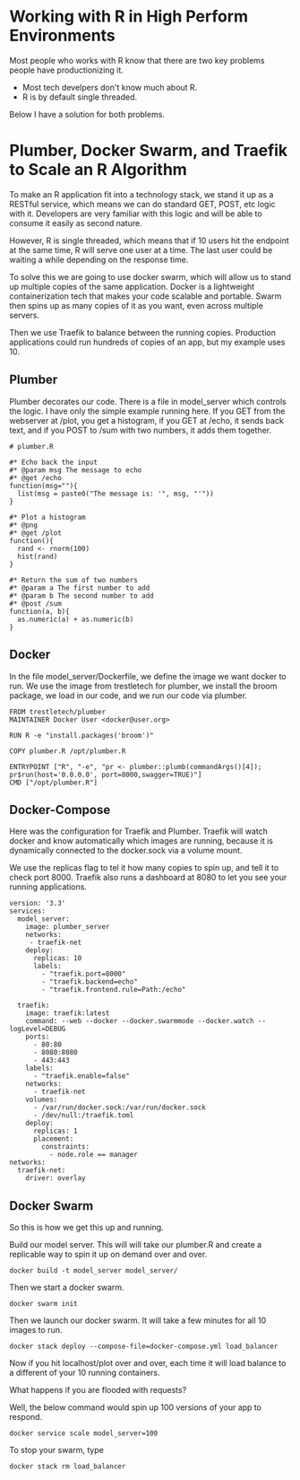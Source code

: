 # Working with R in High Perform Environments

Most people who works with R know that there are two key problems people have productionizing it. 

* Most tech develpers don't know much about R. 
* R is by default single threaded.

Below I have a solution for both problems.

# Plumber, Docker Swarm, and Traefik to Scale an R Algorithm

To make an R application fit into a technology stack, we stand it up as a RESTful service, which means we can do standard GET, POST, etc logic with it. Developers are very familiar with this logic and will be able to consume it easily as second nature.

However, R is single threaded, which means that if 10 users hit the endpoint at the same time, R will serve one user at a time. The last user could be waiting a while depending on the response time. 

To solve this we are going to use docker swarm, which will allow us to stand up multiple copies of the same application. Docker is a lightweight containerization tech that makes your code scalable and portable. Swarm then spins up as many copies of it as you want, even across multiple servers.

Then we use Traefik to balance between the running copies. Production applications could run hundreds of copies of an app, but my example uses 10.

## Plumber

Plumber decorates our code. There is a file in model_server which controls the logic. I have only the simple example running here. If you GET from the webserver at /plot, you get a histogram, if you GET at /echo, it sends back text, and if you POST to /sum with two numbers, it adds them together.

```
# plumber.R

#* Echo back the input
#* @param msg The message to echo
#* @get /echo
function(msg=""){
  list(msg = paste0("The message is: '", msg, "'"))
}

#* Plot a histogram
#* @png
#* @get /plot
function(){
  rand <- rnorm(100)
  hist(rand)
}

#* Return the sum of two numbers
#* @param a The first number to add
#* @param b The second number to add
#* @post /sum
function(a, b){
  as.numeric(a) + as.numeric(b)
}
```

## Docker

In the file model_server/Dockerfile, we define the image we want docker to run. We use the image from trestletech for plumber, we install the broom package, we load in our code, and we run our code via plumber.

```
FROM trestletech/plumber
MAINTAINER Docker User <docker@user.org>

RUN R -e "install.packages('broom')"

COPY plumber.R /opt/plumber.R

ENTRYPOINT ["R", "-e", "pr <- plumber::plumb(commandArgs()[4]); pr$run(host='0.0.0.0', port=8000,swagger=TRUE)"]
CMD ["/opt/plumber.R"]
```

## Docker-Compose

Here was the configuration for Traefik and Plumber. Traefik will watch docker and know automatically which images are running, because it is dynamically connected to the docker.sock via a volume mount.

We use the replicas flag to tel it how many copies to spin up, and tell it to check port 8000. Traefik also runs a dashboard at 8080 to let you see your running applications.

```
version: '3.3'
services:
  model_server:
    image: plumber_server
    networks:
     - traefik-net
    deploy:
      replicas: 10
      labels:
        - "traefik.port=8000"
        - "traefik.backend=echo"
        - "traefik.frontend.rule=Path:/echo"

  traefik:
    image: traefik:latest
    command: --web --docker --docker.swarmmode --docker.watch --logLevel=DEBUG
    ports:
      - 80:80
      - 8080:8080
      - 443:443
    labels:
      - "traefik.enable=false"
    networks:
      - traefik-net
    volumes:
      - /var/run/docker.sock:/var/run/docker.sock
      - /dev/null:/traefik.toml
    deploy:
      replicas: 1
      placement:
        constraints:
          - node.role == manager
networks:
  traefik-net:
    driver: overlay

```

## Docker Swarm

So this is how we get this up and running.

Build our model server. This will will take our plumber.R and create a replicable way to spin it up on demand over and over.

```
docker build -t model_server model_server/
```

Then we start a docker swarm.

```
docker swarm init
```

Then we launch our docker swarm. It will take a few minutes for all 10 images to run.

```
docker stack deploy --compose-file=docker-compose.yml load_balancer
```

Now if you hit localhost/plot over and over, each time it will load balance to a different of your 10 running containers.

What happens if you are flooded with requests?

Well, the below command would spin up 100 versions of your app to respond.

```
docker service scale model_server=100
```

To stop your swarm, type

```
docker stack rm load_balancer
```
